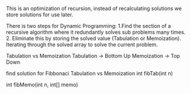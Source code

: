 This is an optimization of recursion, instead of recalculating solutions we store solutions for use later.

There is two steps for Dynamic Programming:
1.Find the section of a recursive algorithm where it redundantly solves sub problems many times.
2. Eliminate this by storing the solved value (Tabulation or Memoization). Iterating through the solved array to solve the current problem. 

Tabulation vs Memoization
Tabulation -> Bottom Up
Memoization -> Top Down

find solution for Fibbonaci Tabulation vs Memoization
int fibTab(int n)

int fibMemo(int n, int[] memo)

